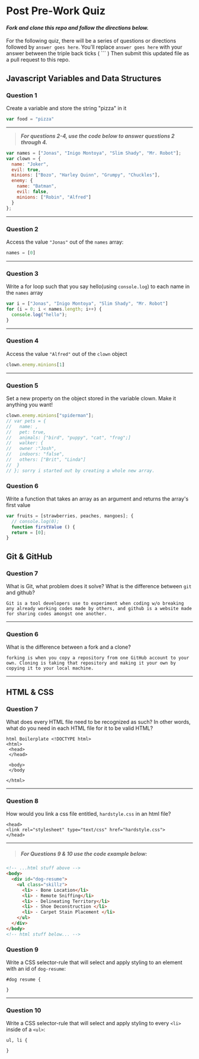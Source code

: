 # Post Pre-Work Quiz

#### ***Fork and clone this repo and follow the directions below.***

For the following quiz, there will be a series of questions or directions followed by `answer goes here`. You'll replace `answer goes here` with your answer between the triple back ticks ( \`\`\` ) Then submit this updated file as a pull request to this repo.

## Javascript Variables and Data Structures

### Question 1

Create a variable and store the string "pizza" in it

```js
var food = "pizza"
```

---

>  ***For questions 2-4, use the code below to answer questions 2 through 4.***

```js
var names = ["Jonas", "Inigo Montoya", "Slim Shady", "Mr. Robot"];
var clown = {
  name: "Joker",
  evil: true,
  minions: ["Bozo", "Harley Quinn", "Grumpy", "Chuckles"],
  enemy: {
    name: "Batman",
    evil: false,
    minions: ["Robin", "Alfred"]  
  }
};
```

---

### Question 2

Access the value `"Jonas"` out of the `names` array:

```js
names = [0]
```

---

### Question 3

Write a for loop such that you say hello(using `console.log`) to each name in the `names` array

```js
var i = ["Jonas", "Inigo Montoya", "Slim Shady", "Mr. Robot"]
for (i = 0; i < names.length; i++) {
  console.log("hello");
}
```

---

### Question 4

Access the value `"Alfred"` out of the `clown` object

```js
clown.enemy.minions[1]
```

---

### Question 5

Set a new property on the object stored in the variable clown. Make it anything you want!

```js
clown.enemy.minions["spiderman"];
// var pets = {
//   name: ,
//   pet: true,
//   animals: ["bird", "puppy", "cat", "frog";]
//   walker: {
//   owner :"Josh",
//   indoors: "false",
//   others: ["Brit", "Linda"]
//  }
// }; sorry i started out by creating a whole new array.
```

### Question 6

Write a function that takes an array as an argument and returns the array's first value

```js
var fruits = [strawberries, peaches, mangoes]; {
  // console.log(0);
  function firstValue () {
  return = [0];  
}
```

## Git & GitHub

### Question 7

What is Git, what problem does it solve? What is the difference between `git` and github?

```
Git is a tool developers use to experiment when coding w/o breaking any already working codes made by others, and github is a website made for sharing codes amongst one another.

```

---

### Question 6

What is the difference between a fork and a clone?

```
forking is when you copy a repository from one GitHub account to your own. Cloning is taking that repository and making it your own by copying it to your local machine.

```

---

## HTML & CSS

### Question 7

What does every HTML file need to be recognized as such? In other words, what do you need in each HTML file for it to be valid HTML?

```
html Boilerplate <!DOCTYPE html>
<html>
 <head>
 </head>

 <body>
 </body

</html>
```

---

### Question 8

How would you link a css file entitled, `hardstyle.css` in an html file?

```
<head>
<link rel="stylesheet" type="text/css" href="hardstyle.css">
</head>
```

---

> ##### For Questions 9 & 10 use the code example below:

```HTML
<!-- ...html stuff above -->
<body>
  <div id="dog-resume">
    <ul class="skillz">
      <li> - Bone Location</li>
      <li> - Remote Sniffing</li>
      <li> - Delineating Territory</li>
      <li> - Shoe Deconstruction </li>
      <li> - Carpet Stain Placement </li>
    </ul>
  </div>
</body>
<!-- html stuff below... -->
```

### Question 9

Write a CSS selector-rule that will select and apply styling to an element with an id of `dog-resume`:


```
#dog resume {

}
```

---

### Question 10

Write a CSS selector-rule that will select and apply styling to every `<li>` inside of a `<ul>`:

```
ul, li {

}
```
